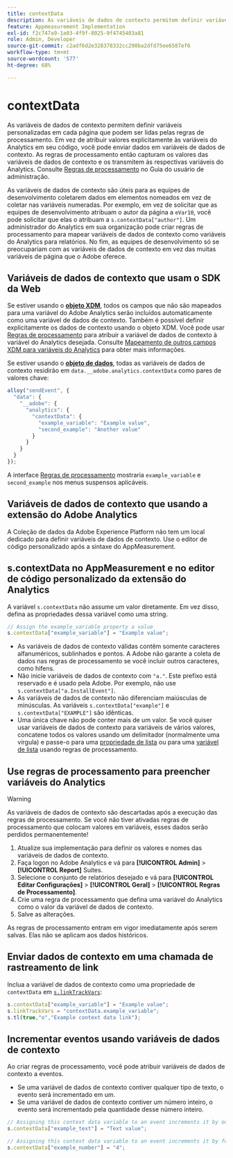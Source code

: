 ```yaml
---
title: contextData
description: As variáveis de dados de contexto permitem definir variáveis personalizadas em cada página que podem ser lidas pelas regras de processamento.
feature: Appmeasurement Implementation
exl-id: f2c747a9-1a03-4f9f-8025-9f4745403a81
role: Admin, Developer
source-git-commit: c2adf6d2e328378332cc290ba2dfd75ee6587ef6
workflow-type: tm+mt
source-wordcount: '577'
ht-degree: 68%

---
```


# contextData

As variáveis de dados de contexto permitem definir variáveis personalizadas em cada página que podem ser lidas pelas regras de processamento. Em vez de atribuir valores explicitamente às variáveis do Analytics em seu código, você pode enviar dados em variáveis de dados de contexto. As regras de processamento então capturam os valores das variáveis de dados de contexto e os transmitem às respectivas variáveis do Analytics. Consulte [Regras de processamento](/help/admin/admin/c-manage-report-suites/c-edit-report-suites/general/processing-rules/pr-overview.md) no Guia do usuário de administração.

As variáveis de dados de contexto são úteis para as equipes de desenvolvimento coletarem dados em elementos nomeados em vez de coletar nas variáveis numeradas. Por exemplo, em vez de solicitar que as equipes de desenvolvimento atribuam o autor da página a `eVar10`, você pode solicitar que elas o atribuam a `s.contextData["author"]`. Um administrador do Analytics em sua organização pode criar regras de processamento para mapear variáveis de dados de contexto como variáveis do Analytics para relatórios. No fim, as equipes de desenvolvimento só se preocupariam com as variáveis de dados de contexto em vez das muitas variáveis de página que o Adobe oferece.

## Variáveis de dados de contexto que usam o SDK da Web

Se estiver usando o [**objeto XDM**](/help/implement/aep-edge/xdm-var-mapping.md), todos os campos que não são mapeados para uma variável do Adobe Analytics serão incluídos automaticamente como uma variável de dados de contexto. Também é possível definir explicitamente os dados de contexto usando o objeto XDM. Você pode usar [Regras de processamento](/help/admin/admin/c-manage-report-suites/c-edit-report-suites/general/processing-rules/pr-overview.md) para atribuir a variável de dados de contexto à variável do Analytics desejada.  Consulte [Mapeamento de outros campos XDM para variáveis do Analytics](../../aep-edge/xdm-var-mapping.md#mapping-other-xdm-fields-to-analytics-variables) para obter mais informações.

Se estiver usando o [**objeto de dados**](/help/implement/aep-edge/data-var-mapping.md), todas as variáveis de dados de contexto residirão em `data.__adobe.analytics.contextData` como pares de valores chave:

```js
alloy("sendEvent", {
  "data": {
    "__adobe": {
      "analytics": {
        "contextData": {
          "example_variable": "Example value",
          "second_example": "Another value"
        }
      }
    }
  }
});
```

A interface [Regras de processamento](/help/admin/admin/c-manage-report-suites/c-edit-report-suites/general/processing-rules/pr-overview.md) mostraria `example_variable` e `second_example` nos menus suspensos aplicáveis.

## Variáveis de dados de contexto que usando a extensão do Adobe Analytics

A Coleção de dados da Adobe Experience Platform não tem um local dedicado para definir variáveis de dados de contexto. Use o editor de código personalizado após a sintaxe do AppMeasurement.

## s.contextData no AppMeasurement e no editor de código personalizado da extensão do Analytics

A variável `s.contextData` não assume um valor diretamente. Em vez disso, defina as propriedades dessa variável como uma string.

```js
// Assign the example_variable property a value
s.contextData["example_variable"] = "Example value";
```

* As variáveis de dados de contexto válidas contêm somente caracteres alfanuméricos, sublinhados e pontos. A Adobe não garante a coleta de dados nas regras de processamento se você incluir outros caracteres, como hifens.
* Não inicie variáveis de dados de contexto com `"a."`. Este prefixo está reservado e é usado pela Adobe. Por exemplo, não use `s.contextData["a.InstallEvent"]`.
* As variáveis de dados de contexto não diferenciam maiúsculas de minúsculas. As variáveis `s.contextData["example"]` e `s.contextData["EXAMPLE"]` são idênticas.
* Uma única chave não pode conter mais de um valor. Se você quiser usar variáveis de dados de contexto para variáveis de vários valores, concatene todos os valores usando um delimitador (normalmente uma vírgula) e passe-o para uma [propriedade de lista](prop.md#list-props) ou para uma [variável de lista](list.md) usando regras de processamento.

## Use regras de processamento para preencher variáveis do Analytics

>[!WARNING]
>
>As variáveis de dados de contexto são descartadas após a execução das regras de processamento. Se você não tiver ativadas regras de processamento que colocam valores em variáveis, esses dados serão perdidos permanentemente!

1. Atualize sua implementação para definir os valores e nomes das variáveis de dados de contexto.
2. Faça logon no Adobe Analytics e vá para **[!UICONTROL Admin]** > **[!UICONTROL Report]** Suites.
3. Selecione o conjunto de relatórios desejado e vá para **[!UICONTROL Editar Configurações]** > **[!UICONTROL Geral]** > **[!UICONTROL Regras de Processamento]**.
4. Crie uma regra de processamento que defina uma variável do Analytics como o valor da variável de dados de contexto.
5. Salve as alterações.

As regras de processamento entram em vigor imediatamente após serem salvas. Elas não se aplicam aos dados históricos.

## Enviar dados de contexto em uma chamada de rastreamento de link

Inclua a variável de dados de contexto como uma propriedade de `contextData` em [`s.linkTrackVars`](../config-vars/linktrackvars.md):

```js
s.contextData["example_variable"] = "Example value";
s.linkTrackVars = "contextData.example_variable";
s.tl(true,"o","Example context data link");
```

## Incrementar eventos usando variáveis de dados de contexto

Ao criar regras de processamento, você pode atribuir variáveis de dados de contexto a eventos.

* Se uma variável de dados de contexto contiver qualquer tipo de texto, o evento será incrementado em um.
* Se uma variável de dados de contexto contiver um número inteiro, o evento será incrementado pela quantidade desse número inteiro.

```js
// Assigning this context data variable to an event increments it by one
s.contextData["example_text"] = "Text value";

// Assigning this context data variable to an event increments it by four
s.contextData["example_number"] = "4";
```
